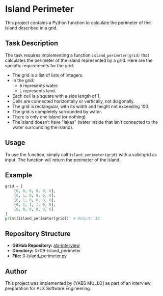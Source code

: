# Island Perimeter

This project contains a Python function to calculate the perimeter of the island described in a grid.

## Task Description

The task requires implementing a function `island_perimeter(grid)` that calculates the perimeter of the island represented by a grid. Here are the specific requirements for the grid:

- The grid is a list of lists of integers.
- In the grid:
  - `0` represents water.
  - `1` represents land.
- Each cell is a square with a side length of 1.
- Cells are connected horizontally or vertically, not diagonally.
- The grid is rectangular, with its width and height not exceeding 100.
- The grid is completely surrounded by water.
- There is only one island (or nothing).
- The island doesn’t have "lakes" (water inside that isn’t connected to the water surrounding the island).

## Usage

To use the function, simply call `island_perimeter(grid)` with a valid grid as input. The function will return the perimeter of the island.

## Example

```python
grid = [
    [0, 0, 0, 0, 0, 0],
    [0, 1, 0, 0, 0, 0],
    [0, 1, 0, 0, 0, 0],
    [0, 1, 1, 1, 0, 0],
    [0, 0, 0, 0, 0, 0]
]
print(island_perimeter(grid))  # Output: 12
```

## Repository Structure

- **GitHub Repository:** [alx-interview](https://github.com/buya25/alx-interview)
- **Directory:** 0x09-island_perimeter
- **File:** 0-island_perimeter.py

## Author

This project was implemented by [YABS MULLO] as part of an interview preparation for ALX Software Engineering.
